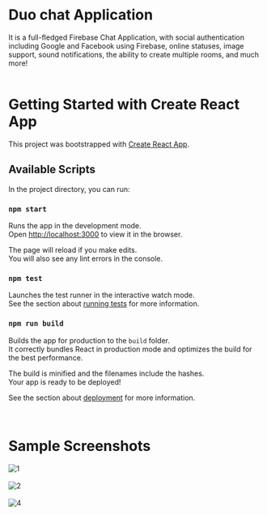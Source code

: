 # Duo chat Application

It is a full-fledged Firebase Chat Application, with social authentication including Google and Facebook using Firebase, online statuses, image support, sound notifications, the ability to create multiple rooms, and much more!
<br>
<br>
# Getting Started with Create React App

This project was bootstrapped with [Create React App](https://github.com/facebook/create-react-app).

## Available Scripts

In the project directory, you can run:

### `npm start`

Runs the app in the development mode.\
Open [http://localhost:3000](http://localhost:3000) to view it in the browser.

The page will reload if you make edits.\
You will also see any lint errors in the console.

### `npm test`

Launches the test runner in the interactive watch mode.\
See the section about [running tests](https://facebook.github.io/create-react-app/docs/running-tests) for more information.

### `npm run build`

Builds the app for production to the `build` folder.\
It correctly bundles React in production mode and optimizes the build for the best performance.

The build is minified and the filenames include the hashes.\
Your app is ready to be deployed!

See the section about [deployment](https://facebook.github.io/create-react-app/docs/deployment) for more information.

<br>

# Sample Screenshots

![1](https://user-images.githubusercontent.com/68046853/123756726-d7cdf000-d8da-11eb-83e1-eabe835da86a.jpeg)
<br><br>
![2](https://user-images.githubusercontent.com/68046853/123756782-e916fc80-d8da-11eb-9d8b-bc1fbcc6cdec.jpeg)
<br><br>
![4](https://user-images.githubusercontent.com/68046853/123756881-ffbd5380-d8da-11eb-973d-767a2f3f017b.jpeg)




